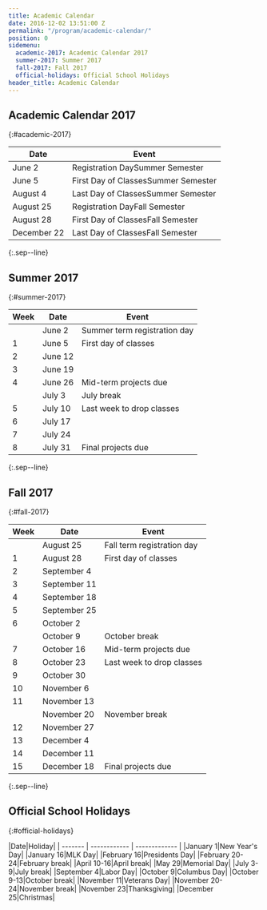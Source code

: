 ```yaml
---
title: Academic Calendar
date: 2016-12-02 13:51:00 Z
permalink: "/program/academic-calendar/"
position: 0
sidemenu:
  academic-2017: Academic Calendar 2017
  summer-2017: Summer 2017
  fall-2017: Fall 2017
  official-holidays: Official School Holidays
header_title: Academic Calendar
---
```


## Academic Calendar 2017
{:#academic-2017}

|Date|Event|
| ------------- | ------------- |
|June 2|Registration DaySummer Semester|
|June 5|First Day of ClassesSummer Semester|
|August 4|Last Day of ClassesSummer Semester|
|August 25|Registration DayFall Semester|
|August 28|First Day of ClassesFall Semester|
|December 22|Last Day of ClassesFall Semester|

{:.sep--line}
&nbsp;

## Summer 2017
{:#summer-2017}

|Week|Date|Event|
| ------------- | ------------- | ------------- |
||June 2|Summer term registration day|
|1|June 5|First day of classes|
|2|June 12||
|3|June 19||
|4|June 26|Mid-term projects due|
||July 3|July break|
|5|July 10|Last week to drop classes|
|6|July 17||
|7|July 24||
|8|July 31|Final projects due|


{:.sep--line}
&nbsp;

## Fall 2017
{:#fall-2017}

|Week|Date|Event|
| ----------- | ------------- | ------------- |
|  |August  25|Fall term registration day|
|1 |August 28|First day of classes|
|2 |September 4|   |
|3 |September 11|   |
|4 |September 18|   |
|5 |September 25|   |
|6 |October 2|   |
|  |October 9|October break|
|7 |October 16|Mid-term projects due|
|8 |October 23|Last week to drop classes|
|9 |October 30|   |
|10|November 6|   |
|11|November 13|   |
||November 20|November break|
|12|November 27|   |
|13|December 4|   |
|14|December 11|   |
|15|December 18|Final projects due|

{:.sep--line}
&nbsp;

## Official School Holidays
{:#official-holidays}

|Date|Holiday|
| ------- | ------------ | ------------- |
|January 1|New Year's Day|
|January 16|MLK Day|
|February 16|Presidents Day|
|February 20-24|February break|
|April 10-16|April break|
|May 29|Memorial Day|
|July 3-9|July break|
|September 4|Labor Day|
|October 9|Columbus Day|
|October 9-13|October break|
|November 11|Veterans Day|
|November 20-24|November break|
|November 23|Thanksgiving|
|December 25|Christmas|
 